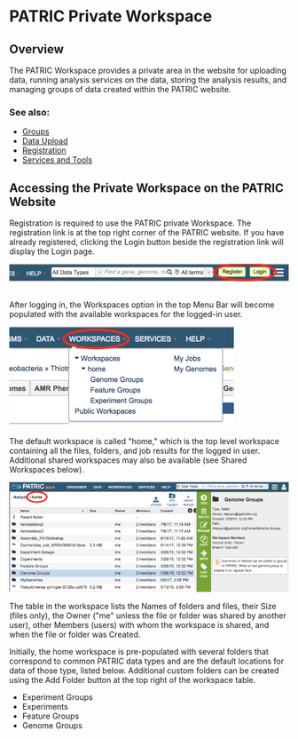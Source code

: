 # PATRIC Private Workspace

## Overview
The PATRIC Workspace provides a private area in the website for uploading data, running analysis services on the data, storing the analysis results, and managing groups of data created within the PATRIC website.

### See also:
  * [Groups](../groups.html)
  * [Data Upload](../data_upload.html)
  * [Registration](../registration.html)
  * [Services and Tools](./services_tab.html)

## Accessing the Private Workspace on the PATRIC Website
Registration is required to use the PATRIC private Workspace. The registration link is at the top right corner of the PATRIC website. If you have already registered, clicking the Login button beside the registration link will display the Login page. 

![Register and Login Buttons](../images/register_login_buttons.png)

After logging in, the Workspaces option in the top Menu Bar will become populated with the available workspaces for the logged-in user. 

![Workspaces Menu](../images/workspaces_menu.png)

The default workspace is called "home," which is the top level workspace containing all the files, folders, and job results for the logged in user. Additional shared workspaces may also be available (see Shared Workspaces below).

![Home Workspace](../images/workspace_home.png)

The table in the workspace lists the Names of folders and files, their Size (files only), the Owner ("me" unless the file or folder was shared by another user), other Members (users) with whom the workspace is shared, and when the file or folder was Created. 

Initially, the home workspace is pre-populated with several folders that correspond to common PATRIC data types and are the default locations for data of those type, listed below. Additional custom folders can be created using the Add Folder button at the top right of the workspace table.

* Experiment Groups
* Experiments
* Feature Groups
* Genome Groups
